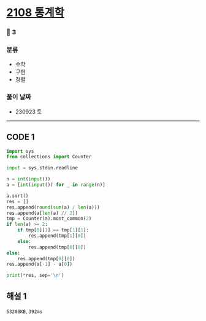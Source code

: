 # [2108 통계학](https://www.acmicpc.net/problem/2108)

### 🥈 3

### 분류

- 수학
- 구현
- 정렬

### 풀이 날짜

- 230923 토

---

## CODE 1

```python
import sys
from collections import Counter

input = sys.stdin.readline

n = int(input())
a = [int(input()) for _ in range(n)]

a.sort()
res = []
res.append(round(sum(a) / len(a)))
res.append(a[len(a) // 2])
tmp = Counter(a).most_common(2)
if len(a) >= 2:
    if tmp[0][1] == tmp[1][1]:
        res.append(tmp[1][0])
    else:
        res.append(tmp[0][0])
else:
    res.append(tmp[0][0])
res.append(a[-1] - a[0])

print(*res, sep='\n')
```

## 해설 1

`53208KB`, `392ms`
